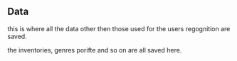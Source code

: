 ## Data

this is where all the data other then those used for the users regognition are saved. 

the inventories, genres porifte and so on are all saved here.